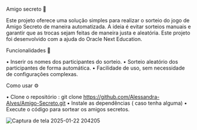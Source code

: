 Amigo secreto 🎁

Este projeto oferece uma solução simples para realizar o sorteio do jogo de Amigo Secreto de maneira automatizada. A ideia é evitar sorteios manuais e garantir que as trocas sejam feitas de maneira justa e aleatória.
Este projeto foi desenvolvido com a ajuda do Oracle Next Education.

Funcionalidades 🧩

• Inserir os nomes dos participantes do sorteio.
• Sorteio aleatório dos participantes de forma automática.
• Facilidade de uso, sem necessidade de configurações complexas.

Como usar ⚙️

• Clone o repositório : git clone https://github.com/Alessandra-Alves/Amigo-Secreto.git
• Instale as dependências ( caso tenha alguma)
• Execute o código para sortear os amigos secretos.


![Captura de tela 2025-01-22 204205](https://github.com/user-attachments/assets/c9cabeff-543c-4d26-8759-0129511fa419)

